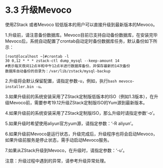 # 3.3 升级Mevoco

使用ZStack 或者Mevoco 较低版本的用户可以直接升级到最新版本的Mevoco。

1.升级前，请注意备份数据库。Mevoco目前已支持自动备份数据库，在安装完毕Mevoco后，系统自动配置了crontab自动定时备份数据库任务，默认备份如下所示：

```
[root@localhost ~]#crontab -l
30 0,12 * * * zstack-ctl dump_mysql --keep-amount 14
#表示每天夜间12点半和中午12点半进行数据库备份，并保存最新的14次备份
数据库自动备份的目录为：/var/lib/zstack/mysql-backup
```

2.升级将会默认保留配置，请指定参数-u，例如，执行`bash mevoco-installer.bin -u。`

3.如果升级前的系统安装采用了ZStack定制版低版本的ISO（例如1.3版本），在升级Mevoco前，需要参考19.12升级ZStack定制版ISO的Yum源到最新版本。

4.如果升级前的系统安装采用了ZStack定制版ISO，那么升级时请指定参数‘-o’。

5.如果升级时希望使用aliyun官方yum源，请指定参数：‘-R aliyun’。

6.如果升级前Mevoco是运行状态，升级完成后，升级程序也将会启动Mevoco，如果升级前服务是停止状态，需手动启动Mevoco服务。

7.如果从ZStack升级到Mevoco，在升级时，请指定参数：‘-u’。

注意：升级过程中遇到的异常，请参考升级异常处理。

